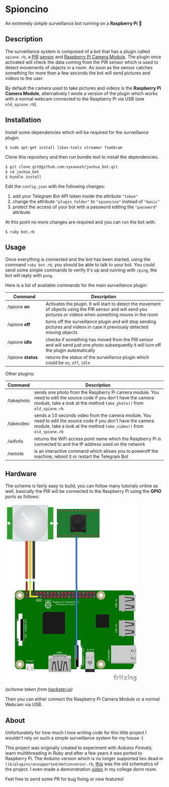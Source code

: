 # Spioncino

An extremely simple surveillance bot running on a **Raspberry Pi** 🍓

## Description

The surveillance system is composed of a bot that has a plugin called `spione.rb`, a [PIR](https://en.wikipedia.org/wiki/Passive_infrared_sensor) [sensor](https://learn.adafruit.com/pir-passive-infrared-proximity-motion-sensor/how-pirs-work) and [Raspberry Pi Camera Module](https://www.raspberrypi.org/products/camera-module-v2/). The plugin once activated will check the data coming from the PIR sensor which is used to detect movements of objects in a room. As soon as the sensor catches something for more than a few seconds the bot will send pictures and videos to the user.

By default the camera used to take pictures and videos is the **Raspberry Pi Camera Module**, alternatively I wrote a version of the plugin which works with a normal webcam connected to the Raspberry Pi via USB (see `old_spione.rb`).

## Installation

Install some dependencies which will be required for the surveillance plugin:

```
$ sudo apt-get install libav-tools streamer fswebcam
```

Clone this repository and then run bundle tool to install the dependencies.

```
$ git clone git@github.com:syxanash/joshua_bot.git
$ cd joshua_bot
$ bundle install
```

Edit the `config.json` with the following changes:

1. add your Telegram Bot API token inside the attribute `"token"`
2. change the attribute `"plugin_folder"` to `"spioncino"` instead of `"basic"`
3. protect the access of your bot with a password editing the `"password"` attribute

At this point no more changes are required and you can run the bot with:

```
$ ruby bot.rb
```

## Usage

Once everything is connected and the bot has been started, using the command `ruby bot.rb`, you should be able to talk to your bot. You could send some simple commands to verify it's up and running with `/ping`, the bot will reply with `pong`.

Here is a list of available commands for the main surveillance plugin:

Command  | Description
---------|------------
/spione **on**<img width=100/>| Activates the plugin. It will start to detect the movement of objects using the PIR sensor and will send you pictures or videos when something moves in the room
/spione **off** <img width=100/>| turns off the surveillance plugin and will stop sending pictures and videos in case it previously detected moving objects
/spione **idle** <img width=100/>| checks if something has moved from the PIR sensor and will send just one photo subsequently it will turn off the plugin automatically
/spione **status** <img width=100/>| returns the status of the surveillance plugin which could be `on`, `off`, `idle`

Other plugins:

Command  | Description
---------|------------
/takephoto | sends one photo from the Raspberry Pi camera module. You need to edit the source code if you don't have the camera module, take a look at the method `take_photo()` from `old_spione.rb`
/takevideo | sends a 10 seconds video from the camera module. You need to edit the source code if you don't have the camera module, take a look at the method `take_video()` from `old_spione.rb`
/wifinfo | returns the WiFi access point name which the Raspberry Pi is connected to and the IP address used on the network
/remote | is an interactive command which allows you to poweroff the machine, reboot it or restart the Telegram Bot

## Hardware

The scheme is fairly easy to build, you can follow many tutorials online as well, basically the PIR will be connected to the Raspberry Pi using the **GPIO** ports as follows:

<img src="other/doc_assets/scheme.png" alt="scheme" width="417" height="562" />

_(scheme taken from [hackster.io](https://www.hackster.io/ediwang/raspberry-pi-surveillance-camera-with-linux-and-azure-318f40))_

Then you can either connect the Raspberry Pi Camera Module or a normal Webcam via USB.

## About

Unfortunately for how much I love writing code for this little project I wouldn't rely on such a simple surveillance system for my house :)

This project was originally created to experiment with Arduino _Firmata_, learn multithreading in Ruby and after a few years it was ported to Raspberry Pi.
The Arduino version which is no longer supported lies dead in `lib/plugins/unsupported/motionsensor.rb`, [this](other/doc_assets/arduino.png) was the old schematics of the project. I even made a demonstration [video](https://www.youtube.com/watch?v=irJc_imOiuo) in my college dorm room.

Feel free to send some PR for bug fixing or new features!
